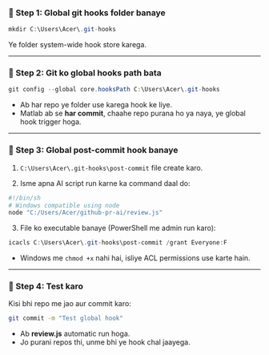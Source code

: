 ### 🔹 Step 1: Global git hooks folder banaye

```powershell
mkdir C:\Users\Acer\.git-hooks
```

Ye folder system-wide hook store karega.

---

### 🔹 Step 2: Git ko global hooks path bata

```powershell
git config --global core.hooksPath C:\Users\Acer\.git-hooks
```

- Ab har repo ye folder use karega hook ke liye.
- Matlab ab se **har commit**, chaahe repo purana ho ya naya, ye global hook trigger hoga.

---

### 🔹 Step 3: Global post-commit hook banaye

1. `C:\Users\Acer\.git-hooks\post-commit` file create karo.

2. Isme apna AI script run karne ka command daal do:

```bash
#!/bin/sh
# Windows compatible using node
node "C:/Users/Acer/github-pr-ai/review.js"
```

3. File ko executable banaye (PowerShell me admin run karo):

```powershell
icacls C:\Users\Acer\.git-hooks\post-commit /grant Everyone:F
```

- Windows me `chmod +x` nahi hai, isliye ACL permissions use karte hain.

---

### 🔹 Step 4: Test karo

Kisi bhi repo me jao aur commit karo:

```bash
git commit -m "Test global hook"
```

- Ab **review\.js** automatic run hoga.
- Jo purani repos thi, unme bhi ye hook chal jaayega.
